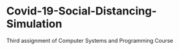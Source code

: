 # Covid-19-Social-Distancing-Simulation
Third assignment of Computer Systems and Programming Course
